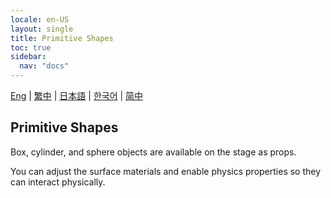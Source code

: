 ```yaml
---
locale: en-US
layout: single
title: Primitive Shapes
toc: true
sidebar:
  nav: "docs"
---
```

[Eng](/dancexr/features/primitive_shapes) | [繁中](/tw/dancexr/features/primitive_shapes) | [日本語](/jp/dancexr/features/primitive_shapes) | [한국어](/kr/dancexr/features/primitive_shapes) | [简中](/zh/dancexr/features/primitive_shapes)


## Primitive Shapes

Box, cylinder, and sphere objects are available on the stage as props.

You can adjust the surface materials and enable physics properties so they can interact physically.
